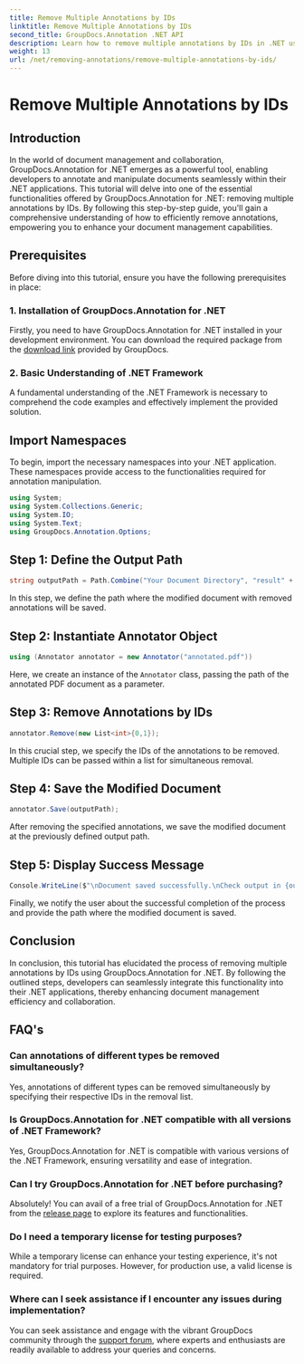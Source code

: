 ```yaml
---
title: Remove Multiple Annotations by IDs
linktitle: Remove Multiple Annotations by IDs
second_title: GroupDocs.Annotation .NET API
description: Learn how to remove multiple annotations by IDs in .NET using GroupDocs.Annotation, enhancing your document management capabilities effortlessly.
weight: 13
url: /net/removing-annotations/remove-multiple-annotations-by-ids/
---
```


# Remove Multiple Annotations by IDs

## Introduction
In the world of document management and collaboration, GroupDocs.Annotation for .NET emerges as a powerful tool, enabling developers to annotate and manipulate documents seamlessly within their .NET applications. This tutorial will delve into one of the essential functionalities offered by GroupDocs.Annotation for .NET: removing multiple annotations by IDs. By following this step-by-step guide, you'll gain a comprehensive understanding of how to efficiently remove annotations, empowering you to enhance your document management capabilities.
## Prerequisites
Before diving into this tutorial, ensure you have the following prerequisites in place:
### 1. Installation of GroupDocs.Annotation for .NET
Firstly, you need to have GroupDocs.Annotation for .NET installed in your development environment. You can download the required package from the [download link](https://releases.groupdocs.com/annotation/net/) provided by GroupDocs.
### 2. Basic Understanding of .NET Framework
A fundamental understanding of the .NET Framework is necessary to comprehend the code examples and effectively implement the provided solution.

## Import Namespaces
To begin, import the necessary namespaces into your .NET application. These namespaces provide access to the functionalities required for annotation manipulation.
```csharp
using System;
using System.Collections.Generic;
using System.IO;
using System.Text;
using GroupDocs.Annotation.Options;
```

## Step 1: Define the Output Path
```csharp
string outputPath = Path.Combine("Your Document Directory", "result" + Path.GetExtension("input.pdf"));
```
In this step, we define the path where the modified document with removed annotations will be saved.
## Step 2: Instantiate Annotator Object
```csharp
using (Annotator annotator = new Annotator("annotated.pdf"))
```
Here, we create an instance of the `Annotator` class, passing the path of the annotated PDF document as a parameter.
## Step 3: Remove Annotations by IDs
```csharp
annotator.Remove(new List<int>{0,1});
```
In this crucial step, we specify the IDs of the annotations to be removed. Multiple IDs can be passed within a list for simultaneous removal.
## Step 4: Save the Modified Document
```csharp
annotator.Save(outputPath);
```
After removing the specified annotations, we save the modified document at the previously defined output path.
## Step 5: Display Success Message
```csharp
Console.WriteLine($"\nDocument saved successfully.\nCheck output in {outputPath}.");
```
Finally, we notify the user about the successful completion of the process and provide the path where the modified document is saved.

## Conclusion
In conclusion, this tutorial has elucidated the process of removing multiple annotations by IDs using GroupDocs.Annotation for .NET. By following the outlined steps, developers can seamlessly integrate this functionality into their .NET applications, thereby enhancing document management efficiency and collaboration.
## FAQ's
### Can annotations of different types be removed simultaneously?
Yes, annotations of different types can be removed simultaneously by specifying their respective IDs in the removal list.
### Is GroupDocs.Annotation for .NET compatible with all versions of .NET Framework?
Yes, GroupDocs.Annotation for .NET is compatible with various versions of the .NET Framework, ensuring versatility and ease of integration.
### Can I try GroupDocs.Annotation for .NET before purchasing?
Absolutely! You can avail of a free trial of GroupDocs.Annotation for .NET from the [release page](https://releases.groupdocs.com/) to explore its features and functionalities.
### Do I need a temporary license for testing purposes?
While a temporary license can enhance your testing experience, it's not mandatory for trial purposes. However, for production use, a valid license is required.
### Where can I seek assistance if I encounter any issues during implementation?
You can seek assistance and engage with the vibrant GroupDocs community through the [support forum](https://forum.groupdocs.com/c/annotation/10), where experts and enthusiasts are readily available to address your queries and concerns.
